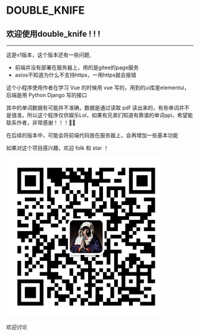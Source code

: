 # DOUBLE_KNIFE

## 欢迎使用double_knife ! ! !

----------------------------------------------------------------------------------------------------------------------------

这是v1版本，这个版本还有一些问题,

- 前端并没有部署在服务器上，用的是gitee的page服务
- axios不知道为什么不支持https，一用https就会报错

这个小程序使用作者在学习 Vue 的时候用 vue 写的，用到的ui库是elementui，后端是用 Python Django 写的接口

其中的单词数据有可能并不准确，数据是通过读取 pdf 读出来的，有些单词并不是很准，所以这个程序仅供娱乐Lol，如果有兄弟们知道有靠谱的单词api，希望能联系作者，非常感谢！！！🙏🙏

在后续的版本中，可能会将前端代码放在服务器上，会再增加一些基本功能

如果对这个项目感兴趣，欢迎 folk 和 star ！



![WechatIMG19](./WechatIMG19.jpeg)

欢迎讨论
